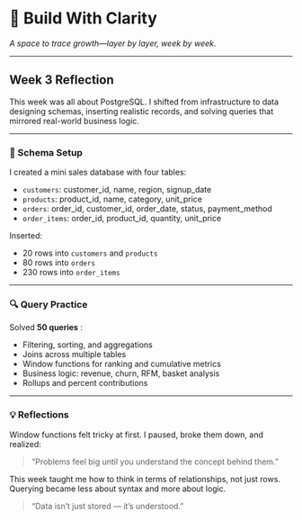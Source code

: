 # 🌿 Build With Clarity  
*A space to trace growth—layer by layer, week by week.*

---

## Week 3 Reflection

This week was all about PostgreSQL. I shifted from infrastructure to data designing schemas, inserting realistic records, and solving queries that mirrored real-world business logic.

---

### 🧱 Schema Setup

I created a mini sales database with four tables:

- `customers`: customer_id, name, region, signup_date  
- `products`: product_id, name, category, unit_price  
- `orders`: order_id, customer_id, order_date, status, payment_method  
- `order_items`: order_id, product_id, quantity, unit_price  

Inserted:
- 20 rows into `customers` and `products`  
- 80 rows into `orders`  
-   230 rows into `order_items`

---

### 🔍 Query Practice

Solved **50 queries** :

- Filtering, sorting, and aggregations  
- Joins across multiple tables  
- Window functions for ranking and cumulative metrics  
- Business logic: revenue, churn, RFM, basket analysis  
- Rollups and percent contributions
  
---

### 💡 Reflections

Window functions felt tricky at first. I paused, broke them down, and realized:

> “Problems feel big until you understand the concept behind them.”

This week taught me how to think in terms of relationships, not just rows. Querying became less about syntax and more about logic.


> “Data isn’t just stored — it’s understood.”
